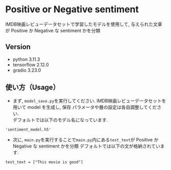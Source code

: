 # Positive or Negative sentiment
IMDB映画レビューデータセットで学習したモデルを使用して, 与えられた文章が Positive か Negative な sentiment かを分類

## Version
- python 3.11.3  
- tensorflow 2.12.0  
- gradio 3.23.0  

## 使い方（Usage）
- まず, ```model_save.py```を実行してください.  IMDB映画レビューデータセットを用いて model を生成し, 保存 
パラメータや層の設定は各自調整してください.  
デフォルトでは以下のモデル名になっています. 
```
'sentiment_model.h5'
```  

- 次に, ```main.py```を実行することで```main.py```内にある```test_text```が Positive か Negative な sentiment かを分類
デフォルトでは以下の文が格納されています. 
```
test_text = ["This movie is good"]
```
